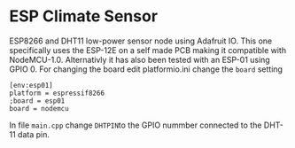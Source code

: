 # ESP Climate Sensor
ESP8266 and DHT11 low-power sensor node using Adafruit IO.
This one specifically uses the ESP-12E on a self made PCB making it compatible with NodeMCU-1.0.
Alternativly it has also been tested with an ESP-01 using GPIO 0.
For changing the board edit platformio.ini change the `board` setting
```
[env:esp01]
platform = espressif8266
;board = esp01
board = nodemcu
```

In file `main.cpp` change `DHTPIN`to the GPIO nummber connected to the DHT-11 data pin.
